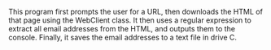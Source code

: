 This program first prompts the user for a URL, then downloads the HTML of that page using the WebClient class. It then uses a regular expression to extract all email addresses from the HTML, and outputs them to the console. Finally, it saves the email addresses to a text file in drive C.
